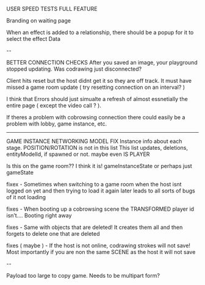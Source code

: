 USER SPEED TESTS FULL FEATURE

Branding on waiting page

When an effect is added to a relationship, there should be a popup for it to select the effect Data

--

BETTER CONNECTION CHECKS
  After you saved an image, your playground stopped updating. Was codrawing just disconnected?

  Client hits reset but the host didnt get it so they are off track. It must have missed a game room update ( try resetting connection on an interval? ) 

  I think that Errors should just simualte a refresh of almost essnetially the entire page ( except the video call ? ). 

  If theres a problem with cobrowsing connection there could easily be a problem with lobby, game instance, etc. 

---

GAME INSTANCE NETWORKING MODEL FIX
  Instance info about each stage. POSITION/ROTATION is not in this list
  This list updates, deletions, entityModelId, if spawned or not. maybe even IS PLAYER

  Is this on the game room?? I think it is! gameInstanceState or perhaps just gameState

  fixex - Sometimes when switching to a game room when the host isnt logged on yet and then trying to load it again later leads to all sorts of bugs of it not loading

  fixes - When booting up a cobrowsing scene the TRANSFORMED player id isn’t…. Booting right away

  fixes - Same with objects that are deleted!  It creates them all and then forgets to delete one that are deleted

  fixes ( maybe ) - If the host is not online, codrawing strokes will not save! Most importantly if you are non the same SCENE as the host it will not save

--

Payload too large to copy game. Needs to be multipart form?